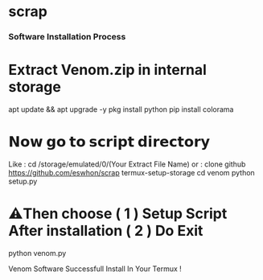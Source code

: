 # scrap
### Software Installation Process 

# Extract Venom.zip in internal storage

apt update && apt upgrade -y
pkg install python
pip install colorama 

# 𝗡𝗼𝘄 𝗴𝗼 𝘁𝗼 𝘀𝗰𝗿𝗶𝗽𝘁 𝗱𝗶𝗿𝗲𝗰𝘁𝗼𝗿𝘆

Like : cd /storage/emulated/0/(Your Extract File Name)
or   : clone github https://github.com/eswhon/scrap
termux-setup-storage
cd venom
python setup.py

# ⚠️Then choose ( 1 ) Setup Script After installation ( 2 ) Do Exit

python venom.py

Venom Software Successfull Install In Your Termux !
